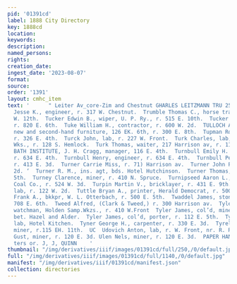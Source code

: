 ```yaml
---
pid: '01391cd'
label: 1888 City Directory
key: 1888cd
location: 
keywords: 
description: 
named_persons: 
rights: 
creation_date: 
ingest_date: '2023-08-07'
format: 
source: 
order: '1391'
layout: cmhc_item
text: '      " Leiter Av_core-Zim and Chestnut GHARLES LEITZMANN TRU 253 ULE  Truman
  Jesse K., engineer, r. 317 W. Chestnut.  Trumble Thomas C., horse trainer, r. 210
  W. 12th.  Tucker Edwin B., wiper, U. P. Ry., r. 515 E. 10th.  Tucker George, miner,
  r. 820 E. 6th.  Tuke William H., contractor, r. 600 W. 2d.  TULLOCH ALEXANDER E.,
  new and second-hand furniture, 126 EK. 6th, r. 300 E. 8th.  Tupman Ross, assayer,
  r. 326 E. 4th.  Turck John, lab, r. 227 W. Front.  Turk Charles, lab, Harrison Red.
  Wks., r. 128 S. Hemlock.  Turk Thomas, waiter, 217 Harrison av, r. 114 W. 4th.  TURKISH
  BATH INSTITUTE, J. H. Cragg, manager, 116 E. 4th.  Turnbull Emily H. Mrs., nurse,
  r. 634 E. 4th.  Turnbull Henry, engineer, r. 634 E. 4th.  Turnbull Peter B., mining,
  r. 413 E. 3d.  Turner Carrie Miss, r. 71) Harrison av.  Turner John P., r. 316 W.
  2d. ‘  Turner R. M., ins. agt, bds. Hotel Hutchinson.  Turner Thomas, r. 505 E.
  5th.  Turney Clarence, miner, r. 410 N. Spruce.  Turnipseed Aaron L., driver, Sunshine
  Coal Co., r. 524 W. 3d.  Turpin Martin V., bricklayer, r. 431 E. 9th.  Turton William,
  lab, r. 122 W. 2d.  Tuttle Bryan A., printer, Herald Democrat, r. 500 E. 5th.  Tuttle
  Frank A., bkkpr, W. L. Otterbach, r. 500 E. 5th.  Twaddel James, stone cutter, r.
  708 E. 6th.  Tweed Alfred, (Clark & Tweed,) r. 300 Harrison av.  Tyler Edwin S.,
  watchman, Holden Samp.Wkzs., r. 410 W.Front  Tyler James, col’d, miner, r. 13th,
  bet. Hazel and Alder.  Tyler James, col’d, porter, r. 112 E. 5th.  Tyman Thomas,
  lab, Hotel Kitchen.  Tyner George H., carpenter, r. 330 E. 3d.  Tyrell James H.,
  miner, r.115 EH. 11th.  UC  Udovich Anton, lab, r. W. Front, nr. R. R. track. Ulen
  Gust, miner, r. 120 E. 3d. Ulen Nels, miner, r. 120 E. 3d.  PAPER HANGING, zasr
  ters or. J, J, QUINN    '
thumbnail: "/img/derivatives/iiif/images/01391cd/full/250,/0/default.jpg"
full: "/img/derivatives/iiif/images/01391cd/full/1140,/0/default.jpg"
manifest: "/img/derivatives/iiif/01391cd/manifest.json"
collection: directories
---
```

